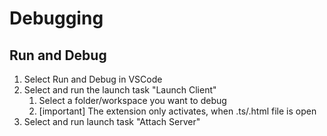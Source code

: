 
# Debugging

  ## Run and Debug
  1. Select Run and Debug in VSCode
  2. Select and run the launch task "Launch Client"
     1. Select a folder/workspace you want to debug
     2. [important] The extension only activates, when .ts/.html file is open
  3. Select and run launch task "Attach Server"